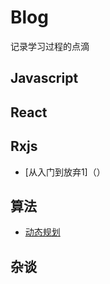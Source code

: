 # Blog
记录学习过程的点滴

## Javascript

## React

## Rxjs
- [从入门到放弃1]（）
## 算法
- [动态规划](https://github.com/Luefeng/Blog/issues/5)

## 杂谈
